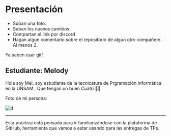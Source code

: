 # Presentación

- Suban una foto.
- Suban los nuevos cambios.
- Compartan el link por discord
- Hagan algun comentario sobre el repositorio de algun otro compañere. Al menos 2.

Ya saben usar git!


## Estudiante: Melody

Hola soy Mel, soy estudiante de la tecnicatura de Prgramación informática en la UNSAM .
Que tengan un buen Cuatri ✌🏻

Foto de mi persona:

![d](blob:https://web.whatsapp.com/ccbe82c3-45eb-48a5-9964-89905ffd88e1)



------

Esta práctica está pensada para ir familiarizándose con la plataforma de GitHub, herramienta que vamos a estar usando para las entregas de TPs.

